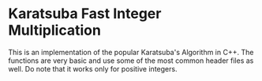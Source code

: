 # Karatsuba Fast Integer Multiplication
This is an implementation of the popular Karatsuba's Algorithm in C++.
The functions are very basic and use some of the most common header files as well. 
Do note that it works only for positive integers. 
